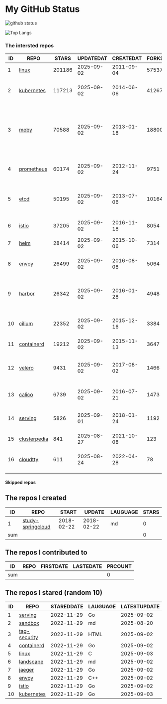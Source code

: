 # My GitHub Status

<img src="https://github-readme-stats-1.yihong0618.vercel.app/api?username=daoqingniu&show_icons=true&&&hide_title=true&count_private=true" alt="github status" />

![Top Langs](https://github-readme-stats-1.yihong0618.vercel.app/api/top-langs/?username=daoqingniu&layout=compact)

<!--START_SECTION:github_repos-->
### The intersted repos
| ID |                              REPO                               | STARS  | UPDATEDAT  | CREATEDAT  | FORKSCOUNT |                                                DESCRIPTIONS                                                |
|----|-----------------------------------------------------------------|--------|------------|------------|------------|------------------------------------------------------------------------------------------------------------|
|  1 | [linux](https://github.com/torvalds/linux)                      | 201186 | 2025-09-02 | 2011-09-04 |      57537 | Linux kernel source tree                                                                                   |
|  2 | [kubernetes](https://github.com/kubernetes/kubernetes)          | 117213 | 2025-09-02 | 2014-06-06 |      41267 | Production-Grade Container Scheduling and Management                                                       |
|  3 | [moby](https://github.com/moby/moby)                            |  70588 | 2025-09-02 | 2013-01-18 |      18800 | The Moby Project - a collaborative project for the container ecosystem to assemble container-based systems |
|  4 | [prometheus](https://github.com/prometheus/prometheus)          |  60174 | 2025-09-02 | 2012-11-24 |       9751 | The Prometheus monitoring system and time series database.                                                 |
|  5 | [etcd](https://github.com/etcd-io/etcd)                         |  50195 | 2025-09-02 | 2013-07-06 |      10164 | Distributed reliable key-value store for the most critical data of a distributed system                    |
|  6 | [istio](https://github.com/istio/istio)                         |  37205 | 2025-09-02 | 2016-11-18 |       8054 | Connect, secure, control, and observe services.                                                            |
|  7 | [helm](https://github.com/helm/helm)                            |  28414 | 2025-09-02 | 2015-10-06 |       7314 | The Kubernetes Package Manager                                                                             |
|  8 | [envoy](https://github.com/envoyproxy/envoy)                    |  26499 | 2025-09-02 | 2016-08-08 |       5064 | Cloud-native high-performance edge/middle/service proxy                                                    |
|  9 | [harbor](https://github.com/goharbor/harbor)                    |  26342 | 2025-09-02 | 2016-01-28 |       4948 | An open source trusted cloud native registry project that stores, signs, and scans content.                |
| 10 | [cilium](https://github.com/cilium/cilium)                      |  22352 | 2025-09-02 | 2015-12-16 |       3384 | eBPF-based Networking, Security, and Observability                                                         |
| 11 | [containerd](https://github.com/containerd/containerd)          |  19212 | 2025-09-02 | 2015-11-13 |       3647 | An open and reliable container runtime                                                                     |
| 12 | [velero](https://github.com/vmware-tanzu/velero)                |   9431 | 2025-09-02 | 2017-08-02 |       1466 | Backup and migrate Kubernetes applications and their persistent volumes                                    |
| 13 | [calico](https://github.com/projectcalico/calico)               |   6739 | 2025-09-02 | 2016-07-21 |       1473 | Cloud native networking and network security                                                               |
| 14 | [serving](https://github.com/knative/serving)                   |   5826 | 2025-09-01 | 2018-01-24 |       1192 | Kubernetes-based, scale-to-zero, request-driven compute                                                    |
| 15 | [clusterpedia](https://github.com/clusterpedia-io/clusterpedia) |    841 | 2025-08-27 | 2021-10-08 |        123 | The Encyclopedia of Kubernetes clusters                                                                    |
| 16 | [cloudtty](https://github.com/cloudtty/cloudtty)                |    611 | 2025-08-24 | 2022-04-28 |         78 | A Friendly Kubernetes CloudShell (Web Terminal) !                                                          |



#### Skipped repos
<!--END_SECTION:github_repos-->

<!--START_SECTION:my_github-->
## The repos I created
| ID  |                                 REPO                                 |   START    |   UPDATE   | LAUGUAGE | STARS |
|-----|----------------------------------------------------------------------|------------|------------|----------|-------|
|   1 | [study-springcloud](https://github.com/daoqingniu/study-springcloud) | 2018-02-22 | 2018-02-22 | md       |     0 |
| sum |                                                                      |            |            |          |     0 |

## The repos I contributed to
| ID  | REPO | FIRSTDATE | LASTEDATE | PRCOUNT |
|-----|------|-----------|-----------|---------|
| sum |      |           |           |       0 |

## The repos I stared (random 10)
| ID |                          REPO                          | STAREDDATE | LAUGUAGE | LATESTUPDATE |
|----|--------------------------------------------------------|------------|----------|--------------|
|  1 | [serving](https://github.com/knative/serving)          | 2022-11-29 | Go       | 2025-09-02   |
|  2 | [sandbox](https://github.com/cncf/sandbox)             | 2022-11-29 | md       | 2025-08-20   |
|  3 | [tag-security](https://github.com/cncf/tag-security)   | 2022-11-29 | HTML     | 2025-09-02   |
|  4 | [containerd](https://github.com/containerd/containerd) | 2022-11-29 | Go       | 2025-09-02   |
|  5 | [linux](https://github.com/torvalds/linux)             | 2022-11-29 | C        | 2025-09-03   |
|  6 | [landscape](https://github.com/cncf/landscape)         | 2022-11-29 | md       | 2025-09-02   |
|  7 | [jaeger](https://github.com/jaegertracing/jaeger)      | 2022-11-29 | Go       | 2025-09-02   |
|  8 | [envoy](https://github.com/envoyproxy/envoy)           | 2022-11-29 | C++      | 2025-09-02   |
|  9 | [istio](https://github.com/istio/istio)                | 2022-11-29 | Go       | 2025-09-02   |
| 10 | [kubernetes](https://github.com/kubernetes/kubernetes) | 2022-11-29 | Go       | 2025-09-03   |

<!--END_SECTION:my_github-->
